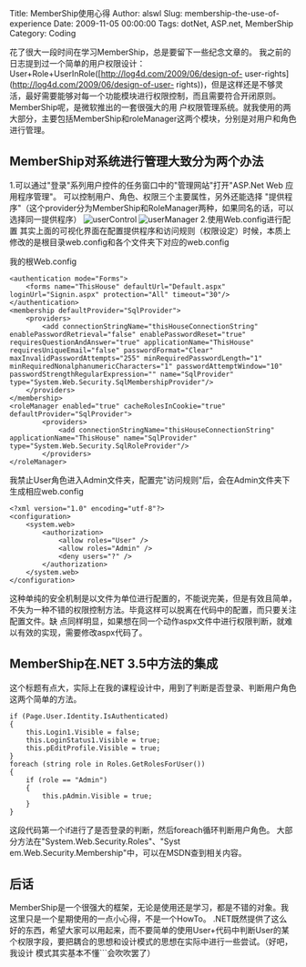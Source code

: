 Title: MemberShip使用心得
Author: alswl
Slug: membership-the-use-of-experience
Date: 2009-11-05 00:00:00
Tags: dotNet, ASP.net, MemberShip
Category: Coding

花了很大一段时间在学习MemberShip，总是要留下一些纪念文章的。
我之前的日志提到过一个简单的用户权限设计：User+Role+UserInRole([http://log4d.com/2009/06/design-of-
user-rights](http://log4d.com/2009/06/design-of-user-
rights))，但是这样还是不够灵活，最好需要能够对每一个功能模块进行权限控制，而且需要符合开闭原则。 MemberShip呢，是微软推出的一套很强大的用
户权限管理系统。就我使用的两大部分，主要包括MemberShip和roleManager这两个模块，分别是对用户和角色进行管理。

## MemberShip对系统进行管理大致分为两个办法

1.可以通过"登录"系列用户控件的任务窗口中的"管理网站"打开"ASP.Net Web 应用程序管理"。 可以控制用户、角色、权限三个主要属性，另外还能选择
"提供程序"（这个provider分为MemberShip和RoleManager两种，如果同名的话，可以选择同一提供程序）
![userControl](http://77g0h6.com1.z0.glb.clouddn.com/2009/11/userControl.jpg)
![userManager](http://77g0h6.com1.z0.glb.clouddn.com/2009/11/userManager.jpg)
2.使用Web.config进行配置
其实上面的可视化界面在配置提供程序和访问规则（权限设定）时候，本质上修改的是根目录web.config和各个文件夹下对应的web.config

我的根Web.config

    
    <authentication mode="Forms">
    	<forms name="ThisHouse" defaultUrl="Default.aspx" loginUrl="Signin.aspx" protection="All" timeout="30"/>
    </authentication>
    <membership defaultProvider="SqlProvider">
    	<providers>
    		<add connectionStringName="thisHouseConnectionString" enablePasswordRetrieval="false" enablePasswordReset="true" requiresQuestionAndAnswer="true" applicationName="ThisHouse" requiresUniqueEmail="false" passwordFormat="Clear" maxInvalidPasswordAttempts="255" minRequiredPasswordLength="1" minRequiredNonalphanumericCharacters="1" passwordAttemptWindow="10" passwordStrengthRegularExpression="" name="SqlProvider" type="System.Web.Security.SqlMembershipProvider"/>
    	</providers>
    </membership>
    <roleManager enabled="true" cacheRolesInCookie="true" defaultProvider="SqlProvider">
    		<providers>
    			<add connectionStringName="thisHouseConnectionString" applicationName="ThisHouse" name="SqlProvider" type="System.Web.Security.SqlRoleProvider"/>
    		</providers>
    </roleManager>

我禁止User角色进入Admin文件夹，配置完"访问规则"后，会在Admin文件夹下生成相应web.config

    
    <?xml version="1.0" encoding="utf-8"?>
    <configuration>
        <system.web>
            <authorization>
                <allow roles="User" />
                <allow roles="Admin" />
                <deny users="?" />
            </authorization>
        </system.web>
    </configuration>

这种单纯的安全机制是以文件为单位进行配置的，不能说完美，但是有效且简单，不失为一种不错的权限控制方法。毕竟这样可以脱离在代码中的配置，而只要关注配置文件。缺
点同样明显，如果想在同一个动作aspx文件中进行权限判断，就难以有效的实现，需要修改aspx代码了。

## MemberShip在.NET 3.5中方法的集成

这个标题有点大，实际上在我的课程设计中，用到了判断是否登录、判断用户角色这两个简单的方法。

    
    if (Page.User.Identity.IsAuthenticated)
    {
    	this.Login1.Visible = false;
    	this.LoginStatus1.Visible = true;
    	this.pEditProfile.Visible = true;
    }
    foreach (string role in Roles.GetRolesForUser())
    {
    	if (role == "Admin")
    	{
    		this.pAdmin.Visible = true;
    	}
    }

这段代码第一个if进行了是否登录的判断，然后foreach循环判断用户角色。 大部分方法在"System.Web.Security.Roles"、"Syst
em.Web.Security.Membership"中，可以在MSDN查到相关内容。

## 后话

MemberShip是一个很强大的框架，无论是使用还是学习，都是不错的对象。我这里只是一个星期使用的一点小心得，不是一个HowTo。 .NET既然提供了这么
好的东西，希望大家可以用起来，而不要简单的使用User+代码中判断User的某个权限字段，要把耦合的思想和设计模式的思想在实际中进行一些尝试。（好吧，我设计
模式其实基本不懂```会吹吹罢了）

